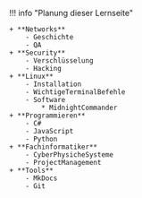 !!! info "Planung dieser Lernseite"

    + **Networks**
        - Geschichte
        - QA
    + **Security**
        - Verschlüsselung
        - Hacking
    + **Linux**
        - Installation
        - WichtigeTerminalBefehle
        - Software
            * MidnightCommander
    + **Programmieren**
        - C#
        - JavaScript
        - Python 
    + **Fachinformatiker**
        - CyberPhysicheSysteme
        - ProjectManagement
    + **Tools**
        - MkDocs
        - Git

